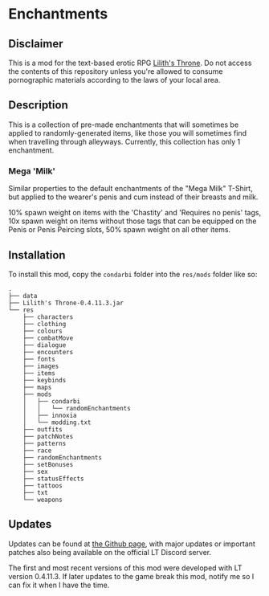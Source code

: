 # Enchantments
## Disclaimer
This is a mod for the text-based erotic RPG [Lilith's Throne](https://github.com/Innoxia/liliths-throne-public). Do not access the contents of this repository unless you're allowed to consume pornographic materials according to the laws of your local area.

## Description
This is a collection of pre-made enchantments that will sometimes be applied to randomly-generated items, like those you will sometimes find when travelling through alleyways.
Currently, this collection has only 1 enchantment.

### Mega 'Milk'
Similar properties to the default enchantments of the "Mega Milk" T-Shirt, but applied to the wearer's penis and cum instead of their breasts and milk.
<!--
```mermaid
flowchart TD
    A{"Can be equipped to Penis or Penis Peircing slots?"}
    A ==> B["No"]
    B ==> C("50% Spawn Weight")
    A ==> D["Yes"]
    D ==> E{"Chastity or Requires No Penis tags?"}
    E ==> F["Yes"]
    F ==> G("10% Spawn Weight")
    E ==> H["No"]
    H ==> I("1000% Spawn Weight")
```
-->
10% spawn weight on items with the 'Chastity' and 'Requires no penis' tags, 10x spawn weight on items without those tags that can be equipped on the Penis or Penis Peircing slots, 50% spawn weight on all other items.

## Installation
To install this mod, copy the `condarbi` folder into the `res/mods` folder like so:
```
.
├── data
├── Lilith's Throne-0.4.11.3.jar
└── res
    ├── characters
    ├── clothing
    ├── colours
    ├── combatMove
    ├── dialogue
    ├── encounters
    ├── fonts
    ├── images
    ├── items
    ├── keybinds
    ├── maps
    ├── mods
    │   ├── condarbi
    │   │   └── randomEnchantments
    │   ├── innoxia
    │   └── modding.txt
    ├── outfits
    ├── patchNotes
    ├── patterns
    ├── race
    ├── randomEnchantments
    ├── setBonuses
    ├── sex
    ├── statusEffects
    ├── tattoos
    ├── txt
    └── weapons
```
## Updates
Updates can be found at [the Github page](https://github.com/CondarBi/Enchantments), with major updates or important patches also being available on the official LT Discord server.

The first and most recent versions of this mod were developed with LT version 0.4.11.3. If later updates to the game break this mod, notify me so I can fix it when I have the time.
